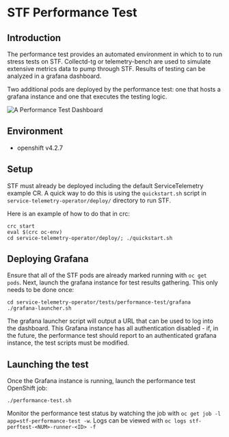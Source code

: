 # STF Performance Test

## Introduction

The performance test provides an automated environment in which to to run stress
tests on STF. Collectd-tg or telemetry-bench are used to simulate extensive
metrics data to pump through STF. Results of testing can be analyzed in a
grafana dashboard.

Two additional pods are deployed by the performance test: one that hosts a
grafana instance and one that executes the testing logic.

![A Performance Test Dashboard](../images/dashboard.png)

## Environment

* openshift v4.2.7

## Setup

STF must already be deployed including the default ServiceTelemetry example CR.
A quick way to do this is using the `quickstart.sh` script in
`service-telemetry-operator/deploy/` directory to run STF.

 Here is an example of how to do that in crc:

 ```shell
crc start
eval $(crc oc-env)
cd service-telemetry-operator/deploy/; ./quickstart.sh
```

## Deploying Grafana

Ensure that all of the STF pods are already marked running with `oc get pods`.
Next, launch the grafana instance for test results gathering. This only needs
to be done once:

```shell
cd service-telemetry-operator/tests/performance-test/grafana
./grafana-launcher.sh
```

The grafana launcher script will output a URL that can be used to log into the
dashboard. This Grafana instance has all authentication disabled - if, in the
future, the performance test should report to an authenticated grafana instance,
the test scripts must be modified.

## Launching the test

Once the Grafana instance is running, launch the performance test OpenShift job:

```shell
./performance-test.sh
```

Monitor the performance test status by watching the job with
`oc get job -l app=stf-performance-test -w`. Logs can be viewed with
`oc logs stf-perftest-<NUM>-runner-<ID> -f`
